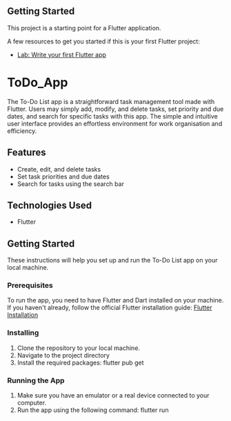 ## Getting Started

This project is a starting point for a Flutter application.

A few resources to get you started if this is your first Flutter project:

- [Lab: Write your first Flutter app](https://docs.flutter.dev/get-started/codelab)
  
# ToDo_App
The To-Do List app is a straightforward task management tool made with Flutter. Users may simply add, modify, and delete tasks, set priority and due dates, and search for specific tasks with this app. The simple and intuitive user interface provides an effortless environment for work organisation and efficiency.
## Features
- Create, edit, and delete tasks
- Set task priorities and due dates
- Search for tasks using the search bar 
## Technologies Used
- Flutter
## Getting Started
These instructions will help you set up and run the To-Do List app on your local machine.
### Prerequisites
To run the app, you need to have Flutter and Dart installed on your machine. If you haven't already, follow the official Flutter installation guide: [Flutter Installation](https://flutter.dev/docs/get-started/install)
### Installing
1. Clone the repository to your local machine.
2. Navigate to the project directory
3. Install the required packages: flutter pub get 
### Running the App
1. Make sure you have an emulator or a real device connected to your computer.
2.  Run the app using the following command:
   flutter run
